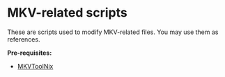 # MKV-related scripts

These are scripts used to modify MKV-related files. You may use them as references.

**Pre-requisites:**
- [MKVToolNix](https://mkvtoolnix.download/source.html#download)
